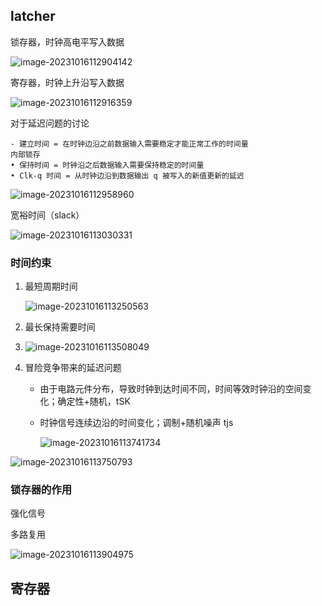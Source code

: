 ## latcher

锁存器，时钟高电平写入数据 

![image-20231016112904142](D:\code\web\blog\eecs151\img\image-20231016112904142.png)

寄存器，时钟上升沿写入数据 

![image-20231016112916359](D:\code\web\blog\eecs151\img\image-20231016112916359.png)

对于延迟问题的讨论

```
- 建立时间 = 在时钟边沿之前数据输入需要稳定才能正常工作的时间量
内部锁存
• 保持时间 = 时钟沿之后数据输入需要保持稳定的时间量
• Clk-q 时间 = 从时钟边沿到数据输出 q 被写入的新值更新的延迟
```

![image-20231016112958960](D:\code\web\blog\eecs151\img\image-20231016112958960.png)

宽裕时间（slack）

![image-20231016113030331](D:\code\web\blog\eecs151\img\image-20231016113030331.png)

### 时间约束

1. 最短周期时间 

   ![image-20231016113250563](D:\code\web\blog\eecs151\img\image-20231016113250563.png)

2. 最长保持需要时间 
3. ![image-20231016113508049](D:\code\web\blog\eecs151\img\image-20231016113508049.png)

3. 冒险竞争带来的延迟问题 

   - 由于电路元件分布，导致时钟到达时间不同，时间等效时钟沿的空间变化；确定性+随机，tSK 

   - 时钟信号连续边沿的时间变化；调制+随机噪声 tjs 

     ![image-20231016113741734](D:\code\web\blog\eecs151\img\image-20231016113741734.png)

![image-20231016113750793](D:\code\web\blog\eecs151\img\image-20231016113750793.png)

### 锁存器的作用 

强化信号 

多路复用 

![image-20231016113904975](D:\code\web\blog\eecs151\img\image-20231016113904975.png)

## 寄存器 

